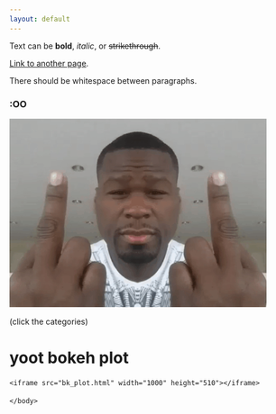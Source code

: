 ```yaml
---
layout: default
---
```


Text can be **bold**, _italic_, or ~~strikethrough~~.

[Link to another page](./another-page.html).

There should be whitespace between paragraphs.

### :OO

![50cent](/assets/images/50cent.png)

<html>
<head>
    <title>Bokeh Plot Example</title>
(click the categories)
</head>
<body>
    <h1>yoot bokeh plot</h1>

    <iframe src="bk_plot.html" width="1000" height="510"></iframe>

    </body>
</html>
